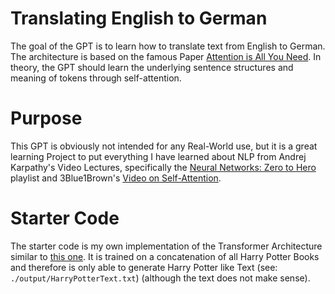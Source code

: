 # Translating English to German
The goal of the GPT is to learn how to translate text from English to German. The architecture is based on the famous Paper [Attention is All You Need](https://arxiv.org/pdf/1706.03762). In theory, the GPT should learn the underlying sentence structures and meaning of tokens through self-attention.

# Purpose
This GPT is obviously not intended for any Real-World use, but it is a great learning Project to put everything I have learned about NLP from Andrej Karpathy's Video Lectures, specifically the [Neural Networks: Zero to Hero](https://youtube.com/playlist?list=PLAqhIrjkxbuWI23v9cThsA9GvCAUhRvKZ&si=A7wmUXohjjnHA6My) playlist and 3Blue1Brown's [Video on Self-Attention](https://youtu.be/eMlx5fFNoYc?si=xZJUevr2iAHhz_yM).

# Starter Code
The starter code is my own implementation of the Transformer Architecture similar to [this one](https://youtu.be/kCc8FmEb1nY). It is trained on a concatenation of all Harry Potter Books and therefore is only able to generate Harry Potter like Text (see: `./output/HarryPotterText.txt`) (although the text does not make sense).